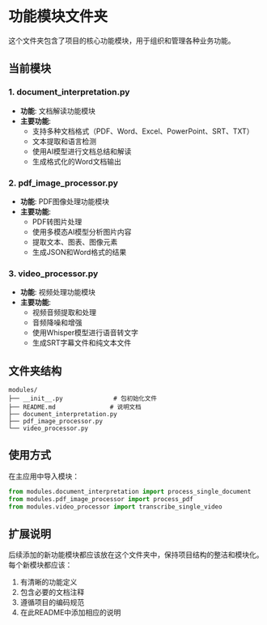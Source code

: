 # 功能模块文件夹

这个文件夹包含了项目的核心功能模块，用于组织和管理各种业务功能。

## 当前模块

### 1. document_interpretation.py
- **功能**: 文档解读功能模块
- **主要功能**: 
  - 支持多种文档格式（PDF、Word、Excel、PowerPoint、SRT、TXT）
  - 文本提取和语言检测
  - 使用AI模型进行文档总结和解读
  - 生成格式化的Word文档输出

### 2. pdf_image_processor.py  
- **功能**: PDF图像处理功能模块
- **主要功能**:
  - PDF转图片处理
  - 使用多模态AI模型分析图片内容
  - 提取文本、图表、图像元素
  - 生成JSON和Word格式的结果

### 3. video_processor.py
- **功能**: 视频处理功能模块
- **主要功能**:
  - 视频音频提取和处理
  - 音频降噪和增强
  - 使用Whisper模型进行语音转文字
  - 生成SRT字幕文件和纯文本文件

## 文件夹结构
```
modules/
├── __init__.py              # 包初始化文件
├── README.md               # 说明文档
├── document_interpretation.py
├── pdf_image_processor.py
└── video_processor.py
```

## 使用方式

在主应用中导入模块：
```python
from modules.document_interpretation import process_single_document
from modules.pdf_image_processor import process_pdf
from modules.video_processor import transcribe_single_video
```

## 扩展说明

后续添加的新功能模块都应该放在这个文件夹中，保持项目结构的整洁和模块化。每个新模块都应该：

1. 有清晰的功能定义
2. 包含必要的文档注释
3. 遵循项目的编码规范
4. 在此README中添加相应的说明 